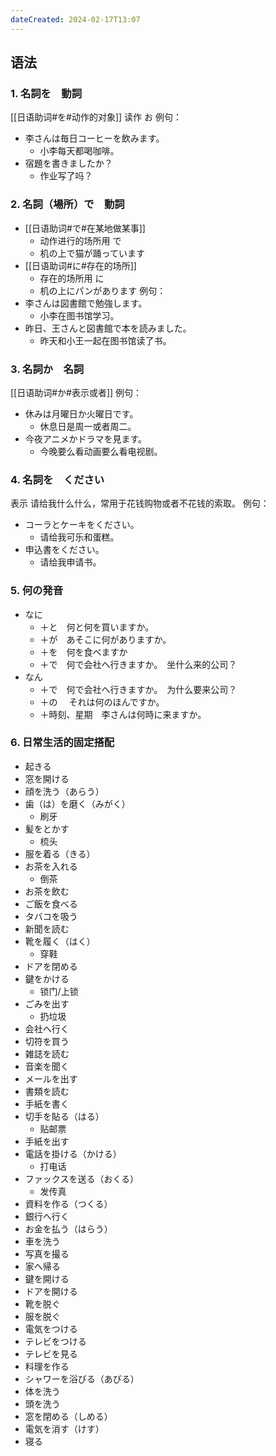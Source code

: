 ```yaml
---
dateCreated: 2024-02-17T13:07
---
```

## 语法
### 1. 名詞を　動詞
[[日语助词#を#动作的对象]]
读作 お
例句：
- 李さんは毎日コーヒーを飲みます。
	- 小李每天都喝咖啡。
- 宿題を書きましたか？
	- 作业写了吗？
### 2. 名詞（場所）で　動詞
- [[日语助词#で#在某地做某事]]
	- 动作进行的场所用 で
	- 机の上で猫が踊っています
- [[日语助词#に#存在的场所]]
	- 存在的场所用 に
	- 机の上にパンがあります
例句：
- 李さんは図書館で勉強します。
	- 小李在图书馆学习。
- 昨日、王さんと図書館で本を読みました。
	- 昨天和小王一起在图书馆读了书。
### 3. 名詞か　名詞
[[日语助词#か#表示或者]]
例句：
- 休みは月曜日か火曜日です。
	- 休息日是周一或者周二。
- 今夜アニメかドラマを見ます。
	- 今晚要么看动画要么看电视剧。
### 4. 名詞を　ください
表示 请给我什么什么，常用于花钱购物或者不花钱的索取。
例句：
- コーラとケーキをください。
	- 请给我可乐和蛋糕。
- 申込書をください。
	- 请给我申请书。
### 5. 何の発音
- なに
	- ＋と　何と何を買いますか。
	- ＋が　あそこに何がありますか。
	- ＋を　何を食べますか
	- ＋で　何で会社へ行きますか。　坐什么来的公司？
- なん
	- ＋で　何で会社へ行きますか。　为什么要来公司？
	- ＋の 　それは何のほんですか。
	- ＋時刻、星期　李さんは何時に来ますか。
### 6. 日常生活的固定搭配
- 起きる
- 窓を開ける
- 顔を洗う（あらう）
- 歯（は）を磨く（みがく）
	- 刷牙
- 髪をとかす
	- 梳头
- 服を着る（きる）
- お茶を入れる
	- 倒茶
- お茶を飲む
- ご飯を食べる
- タバコを吸う
- 新聞を読む
- 靴を履く（はく）
	- 穿鞋
- ドアを閉める
- 鍵をかける
	- 锁门/上锁
- ごみを出す
	- 扔垃圾
- 会社へ行く
- 切符を買う
- 雑誌を読む
- 音楽を聞く
- メールを出す
- 書類を読む
- 手紙を書く
- 切手を貼る（はる）
	- 贴邮票
- 手紙を出す
- 電話を掛ける（かける）
	- 打电话
- ファックスを送る（おくる）
	- 发传真
- 資料を作る（つくる）
- 銀行へ行く
- お金を払う（はらう）
- 車を洗う
- 写真を撮る
- 家へ帰る
- 鍵を開ける
- ドアを開ける
- 靴を脱ぐ
- 服を脱ぐ
- 電気をつける
- テレビをつける
- テレビを見る
- 料理を作る
- シャワーを浴びる（あびる）
- 体を洗う
- 頭を洗う
- 窓を閉める（しめる）
- 電気を消す（けす）
- 寝る